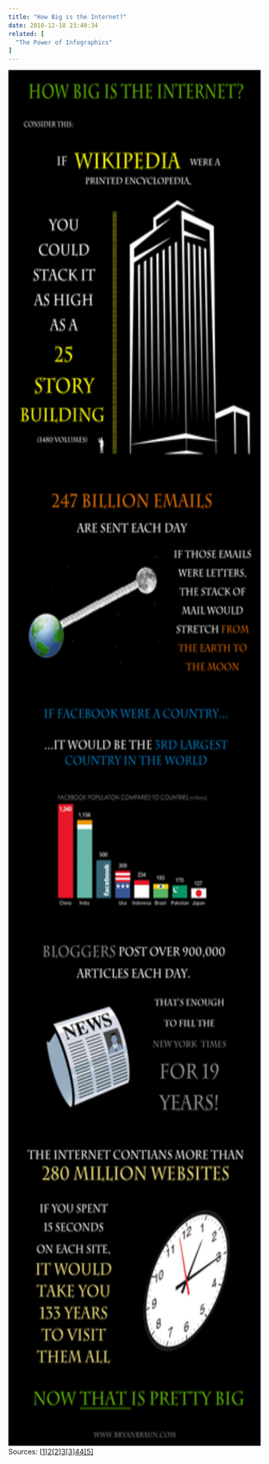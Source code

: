 ```yaml
---
title: "How Big is the Internet?"
date: 2010-12-18 23:49:34
related: [
  "The Power of Infographics"
]
---
```


[<img alt="How Big is the Internet" class="aligncenter size-full wp-image-112" height="2750" src="/assets/images/internet4.gif" title="internet4" width="638" />][1]Sources: [[1]][2][[2]][3][[3]][4]<a href="http://www.onlineeducation.net/internet">[4]</a><a href="http://royal.pingdom.com/2010/01/22/internet-2009-in-numbers/">[5]</a>

 [1]: /assets/images/internet4.gif
 [2]: http://en.wikipedia.org/wiki/Wikipedia:Size_of_Wikipedia
 [3]: http://royal.pingdom.com/2010/01/22/internet-2009-in-numbers/
 [4]: http://www.blogherald.com/2010/08/11/facebook-statistics-the-numbers-game-continues/
